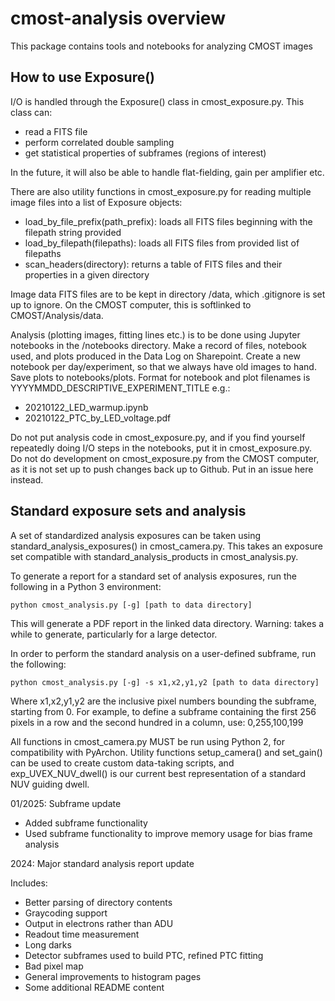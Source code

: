 # cmost-analysis overview

This package contains tools and notebooks for analyzing CMOST images

## How to use Exposure()

I/O is handled through the Exposure() class in cmost\_exposure.py. This class can:
* read a FITS file
* perform correlated double sampling
* get statistical properties of subframes (regions of interest)

In the future, it will also be able to handle flat-fielding, gain per amplifier etc.

There are also utility functions in cmost\_exposure.py for reading multiple image files into a list of Exposure objects:
* load\_by\_file\_prefix(path\_prefix): loads all FITS files beginning with the filepath string provided
* load\_by\_filepath(filepaths): loads all FITS files from provided list of filepaths
* scan\_headers(directory): returns a table of FITS files and their properties in a given directory

Image data FITS files are to be kept in directory /data, which .gitignore is set up to ignore. On the CMOST computer, this is softlinked to CMOST/Analysis/data. 

Analysis (plotting images, fitting lines etc.) is to be done using Jupyter notebooks in the /notebooks directory. Make a record of files, notebook used, and plots produced in the Data Log on Sharepoint. Create a new notebook per day/experiment, so that we always have old images to hand. Save plots to notebooks/plots. Format for notebook and plot filenames is YYYYMMDD\_DESCRIPTIVE\_EXPERIMENT\_TITLE e.g.:
* 20210122\_LED\_warmup.ipynb
* 20210122\_PTC\_by\_LED\_voltage.pdf

Do not put analysis code in cmost\_exposure.py, and if you find yourself repeatedly doing I/O steps in the notebooks, put it in cmost\_exposure.py. Do not do development on cmost\_exposure.py from the CMOST computer, as it is not set up to push changes back up to Github. Put in an issue here instead. 

## Standard exposure sets and analysis

A set of standardized analysis exposures can be taken using standard\_analysis\_exposures() in cmost\_camera.py. This takes an exposure set compatible with standard\_analysis\_products in cmost\_analysis.py. 

To generate a report for a standard set of analysis exposures, run the following in a Python 3 environment:

``` python cmost_analysis.py [-g] [path to data directory] ```

This will generate a PDF report in the linked data directory. Warning: takes a while to generate, particularly for a large detector.

In order to perform the standard analysis on a user-defined subframe, run the following: 

``` python cmost_analysis.py [-g] -s x1,x2,y1,y2 [path to data directory] ```

Where x1,x2,y1,y2 are the inclusive pixel numbers bounding the subframe, starting from 0. For example, to define a subframe containing the first 256 pixels in a row and the second hundred in a column, use: 0,255,100,199

All functions in cmost\_camera.py MUST be run using Python 2, for compatibility with PyArchon. Utility functions setup\_camera() and set\_gain() can be used to create custom data-taking scripts, and exp\_UVEX\_NUV\_dwell() is our current best representation of a standard NUV guiding dwell.



01/2025: Subframe update

- Added subframe functionality
- Used subframe functionality to improve memory usage for bias frame analysis

2024: Major standard analysis report update

Includes:
- Better parsing of directory contents
- Graycoding support
- Output in electrons rather than ADU
- Readout time measurement
- Long darks
- Detector subframes used to build PTC, refined PTC fitting
- Bad pixel map
- General improvements to histogram pages
- Some additional README content

